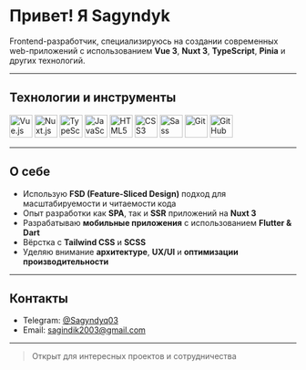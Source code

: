 # Привет! Я Sagyndyk

Frontend-разработчик, специализируюсь на создании современных web-приложений с использованием **Vue 3**, **Nuxt 3**, **TypeScript**, **Pinia** и других технологий.

---

## Технологии и инструменты

<p align="left">
  <img src="https://cdn.jsdelivr.net/gh/devicons/devicon/icons/vuejs/vuejs-original.svg" alt="Vue.js" width="40" height="40"/>
  <img src="https://cdn.jsdelivr.net/gh/devicons/devicon/icons/nuxtjs/nuxtjs-original.svg" alt="Nuxt.js" width="40" height="40"/>
  <img src="https://cdn.jsdelivr.net/gh/devicons/devicon/icons/typescript/typescript-original.svg" alt="TypeScript" width="40" height="40"/>
  <img src="https://cdn.jsdelivr.net/gh/devicons/devicon/icons/javascript/javascript-original.svg" alt="JavaScript" width="40" height="40"/>
  <img src="https://cdn.jsdelivr.net/gh/devicons/devicon/icons/html5/html5-original.svg" alt="HTML5" width="40" height="40"/>
  <img src="https://cdn.jsdelivr.net/gh/devicons/devicon/icons/css3/css3-original.svg" alt="CSS3" width="40" height="40"/>
  <img src="https://cdn.jsdelivr.net/gh/devicons/devicon/icons/sass/sass-original.svg" alt="Sass" width="40" height="40"/>
  <img src="https://cdn.jsdelivr.net/gh/devicons/devicon/icons/git/git-original.svg" alt="Git" width="40" height="40"/>
  <img src="https://cdn.jsdelivr.net/gh/devicons/devicon/icons/github/github-original.svg" alt="GitHub" width="40" height="40"/>
</p>

---

## О себе

- Использую **FSD (Feature-Sliced Design)** подход для масштабируемости и читаемости кода  
- Опыт разработки как **SPA**, так и **SSR** приложений на **Nuxt 3**  
- Разрабатываю **мобильные приложения** с использованием **Flutter & Dart**  
- Вёрстка с **Tailwind CSS** и **SCSS**  
- Уделяю внимание **архитектуре**, **UX/UI** и **оптимизации производительности**

---

## Контакты

- Telegram: [@Sagyndyq03](https://t.me/Sagyndyq03)
- Email: sagindik2003@gmail.com

---

> Открыт для интересных проектов и сотрудничества
